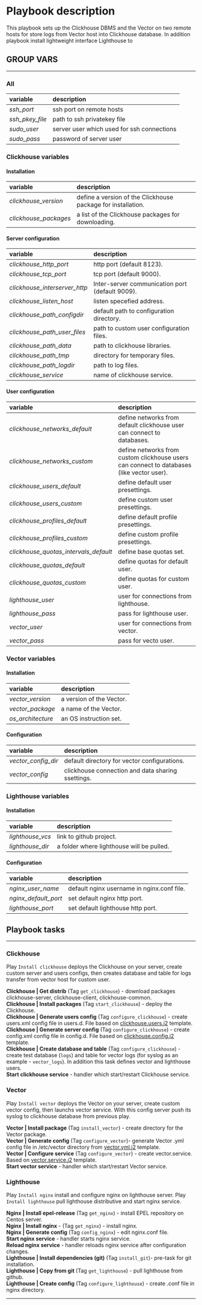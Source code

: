 # Playbook description

This playbook sets up the Clickhouse DBMS and the Vector on two remote hosts for store logs from Vector host into Clickhouse database.
In addition playbook install lightweight interface Lighthouse to

## GROUP VARS

___

### All

| variable | description |
|:---|:---|
| _ssh_port_ | ssh port on remote hosts |
| _ssh_pkey_file_ | path to ssh privatekey file |
| _sudo_user_ | server user which used for ssh connections |
| _sudo_pass_ | password of server user |

### Clickhouse variables

#### __Installation__

| variable | description |
|:---|:---|
| _clickhouse_version_ | define a version of the Clickhouse package for installation.|
| _clickhouse_packages_ | a list of the Clickhouse packages for downloading. |

#### __Server configuration__

| variable | description |
|:---|:---|
| _clickhouse_http_port_ | http port (default 8123). |
| _clickhouse_tcp_port_ | tcp port (default 9000). |
| _clickhouse_interserver_http_ | Inter-server communication port (default 9009). |
| _clickhouse_listen_host_ | listen specefied address. |
| _clickhouse_path_configdir_ | default path to configuration directory. |
| _clickhouse_path_user_files_ | path to custom user configuration files. |
| _clickhouse_path_data_ | path to clickhouse libraries. |
| _clickhouse_path_tmp_ | directory for temporary files. |
| _clickhouse_path_logdir_ | path to log files. |
| _clickhouse_service_ | name of clickhouse service. |

#### __User configuration__

| variable | description |
|:---|:---|
| _clickhouse_networks_default_ | define networks from default clickhouse user can connect to databases. |
| _clickhouse_networks_custom_ | define networks from custom clickhouse users can connect to databases (like vector user). |
| _clickhouse_users_default_ | define default user presettings. |
| _clickhouse_users_custom_ | define custom user presettings. |
| _clickhouse_profiles_default_ | define default profile presettings. |
| _clickhouse_profiles_custom_ | define custom profile presettings. |
| _clickhouse_quotas_intervals_default_ | define base quotas set. |
| _clickhouse_quotas_default_ | define quotas for default user. |
| _clickhouse_quotas_custom_ | define quotas for custom user. |
| _lighthouse_user_ | user for connections from lighthouse. |
| _lighthouse_pass_ | pass for lighthouse user. |
| _vector_user_ | user for connections from vector. |
| _vector_pass_ | pass for vecto user. |

### Vector variables

#### __Installation__

| variable | description |
|:---|:---|
| _vector_version_ | a version of the Vector. |
| _vector_package_ | a name of the Vector. |
| _os_architecture_ | an OS instruction set. |

#### __Configuration__

| variable | description |
|:---|:---|
| _vector_config_dir_ | default directory for vector configurations. |
| _vector_config_ | clickhouse connection and data sharing ssettings. |

### Lighthouse variables

#### __Installation__

| variable | description |
|:---|:---|
| _lighthouse_vcs_ | link to github project. |
| _lighthouse_dir_ | a folder where lighthouse will be pulled. |

#### __Configuration__

| variable | description |
|:---|:---|
| _nginx_user_name_ | default nginx username in nginx.conf file.|
| _nginx_default_port_ | set default nginx http port. |
| _lighthouse_port_ | set default lighthouse http port.|

## Playbook tasks

___

### Clickhouse

Play `Install clickhouse` deploys the Clickhouse on your server, create custom server and users configs, then creates database and table for logs transfer from vector host for custom user.

__Clickhouse | Get distrib__ (Tag `get_clickhouse`) - download packages clickhouse-server, clickhouse-client, clickhouse-common.\
__Clickhouse | Install packages__ (Tag `start_clickhouse`) - deploy the Clickhouse.\
__Clickhouse | Generate users config__ (Tag `configure_clickhouse`) - create users.xml config file in users.d. File based on [clickhouse.users.j2](templates/clickhouse.users.j2) template.\
__Clickhouse | Generate server config__ (Tag `configure_clickhouse`) - create config.xml config file in config.d. File based on [clickhouse.config.j2](templates/clickhouse.config.j2) template.\
__Clickhouse | Create database and table__ (Tag `configure_clickhouse`) - create test database (`logs`) and table for vector logs (for syslog as an example - `vector_logs`). In addition this task defines vector and lighthouse users.\
__Start clickhouse service__ - handler which start/restart Clickhouse service.

### Vector

Play `Install vector` deploys the Vector on your server, create custom vector config,  then launchs vector service. With this config server push its syslog to clickhouse database from previous play.

__Vector | Install package__ (Tag `install_vector`) - create directory for the Vector package.\
__Vector | Generate config__ (Tag `configure_vector`)- generate Vector .yml config file in /etc/vector directory from [vector.yml.j2](templates/vector.yml.j2) template.\
__Vector | Configure service__ (Tag `configure_vector`) - create vector.service. Based on [vector.service.j2](templates/vector.service.j2) template.\
__Start vector service__ - handler which start/restart Vector service.

### Lighthouse

Play `Install nginx` install and configure nginx on lighthouse server. Play `Install lighthouse` pull lighthouse distributive and start nginx service.

__Nginx | Install epel-release__ (Tag `get_nginx`) - install EPEL repository on Centos server.\
__Nginx | Install nginx__ - (Tag `get_nginx`) - install nginx.\
__Nginx | Generate config__ (Tag `config_nginx`) - edit nginx.conf file.\
__Start nginx service__ - handler starts nginx service.\
__Reload nginx service__ - handler reloads nginx service after configuration changes.\
__Lighthouse | Install dependencies (git)__ (Tag `install_git`)- pre-task for git installation.\
__Lighthouse | Copy from git__ (Tag `get_lighthouse`) - pull lighthouse from github.\
__Lighthouse | Create config__ (Tag `configure_lighthouse`) - create .conf file in nginx directory.

___
